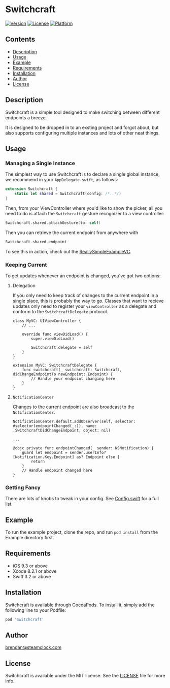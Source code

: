 # Switchcraft

[![Version](https://img.shields.io/cocoapods/v/Switchcraft.svg?style=flat)](http://cocoapods.org/pods/Switchcraft)
[![License](https://img.shields.io/cocoapods/l/Switchcraft.svg?style=flat)](http://cocoapods.org/pods/Switchcraft)
[![Platform](https://img.shields.io/cocoapods/p/Switchcraft.svg?style=flat)](http://cocoapods.org/pods/Switchcraft)

## Contents

- [Description](#description)
- [Usage](#usage)
- [Example](#example)
- [Requirements](#requirements)
- [Installation](#installation)
- [Author](#author)
- [License](#license)

## Description

Switchcraft is a simple tool designed to make switching between different endpoints a breeze.

It is designed to be dropped in to an exsting project and forgot about, but also supports configuring multiple instances and lots of other neat things.

## Usage

### Managing a Single Instance

The simplest way to use Switchcraft is to declare a single global instance, we recommend in your `AppDelegate.swift`, as follows:
```swift
extension Switchcraft {
    static let shared = Switchcraft(config: /*..*/)
}
```
Then, from your ViewController where you'd like to show the picker, all you need to do is attach the `Switchcraft` gesture recognizer to a view controller:
```swift
Switchcraft.shared.attachGesture(to: self)
```
Then you can retrieve the current endpoint from anywhere with
```swift
Switchcraft.shared.endpoint
```

To see this in action, check out the [ReallySimpleExampleVC](https://github.com/steamclock/switchcraft/blob/master/Example/Switchcraft/ReallySimpleExampleVC.swift).

### Keeping Current

To get updates whenever an endpoint is changed, you've got two options:

1. Delegation

    If you only need to keep track of changes to the current endpoint in a single place, this is probably the way to go.
    Classes that want to recieve updates only need to register your `viewController` as a delegate and conform to the `SwitchcraftDelegate` protocol.

    ```
    class MyVC: UIViewController {
        // ...
        
        override func viewDidLoad() {
            super.viewDidLoad()
            
            Switchcraft.delegate = self
        }
    }
    
    extension MyVC: SwitchcraftDelegate {
        func switchcraft(_ switchcraft: Switchcraft, didChangeEndpointTo newEndpoint: Endpoint) {
            // Handle your endpoint changing here
        }
    }
    ```

2. `NotificationCenter`

    Changes to the current endpoint are also broadcast to the `NotificationCenter`. 
    
    ```
    NotificationCenter.default.addObserver(self, selector: #selector(endpointChanged(_:)), name: .SwitchcraftDidChangeEndpoint, object: nil)
    
    ...
    
    @objc private func endpointChanged(_ sender: NSNotification) {
        guard let endpoint = sender.userInfo?[Notification.Key.Endpoint] as? Endpoint else {
            return
        }
        // Handle endpoint changed here
    }
    ```
    
### Getting Fancy

There are lots of knobs to tweak in your config. See [Config.swift](https://github.com/steamclock/switchcraft/blob/master/Switchcraft/Classes/Config.swift) for a full list.

## Example

To run the example project, clone the repo, and run `pod install` from the Example directory first.

## Requirements

- iOS 9.3 or above
- Xcode 8.2.1 or above
- Swift 3.2 or above

## Installation

Switchcraft is available through [CocoaPods](http://cocoapods.org). To install
it, simply add the following line to your Podfile:

```ruby
pod 'Switchcraft'
```

## Author

brendan@steamclock.com

## License

Switchcraft is available under the MIT license. See the [LICENSE](https://github.com/steamclock/switchcraft/blob/master/README.md) file for more info.
